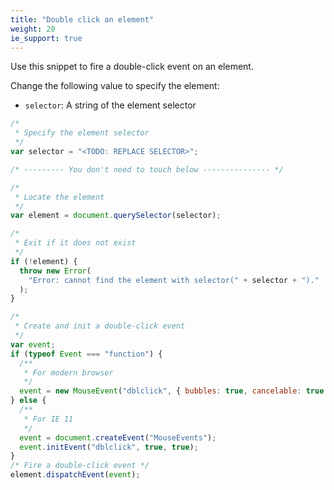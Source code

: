 ```yaml
---
title: "Double click an element"
weight: 20
ie_support: true
---
```


Use this snippet to fire a double-click event on an element.

Change the following value to specify the element:

- `selector`: A string of the element selector

```js
/*
 * Specify the element selector
 */
var selector = "<TODO: REPLACE SELECTOR>";

/* --------- You don't need to touch below --------------- */

/*
 * Locate the element
 */
var element = document.querySelector(selector);

/*
 * Exit if it does not exist
 */
if (!element) {
  throw new Error(
    "Error: cannot find the element with selector(" + selector + ")."
  );
}

/*
 * Create and init a double-click event
 */
var event;
if (typeof Event === "function") {
  /**
   * For modern browser
   */
  event = new MouseEvent("dblclick", { bubbles: true, cancelable: true });
} else {
  /**
   * For IE 11
   */
  event = document.createEvent("MouseEvents");
  event.initEvent("dblclick", true, true);
}
/* Fire a double-click event */
element.dispatchEvent(event);
```
